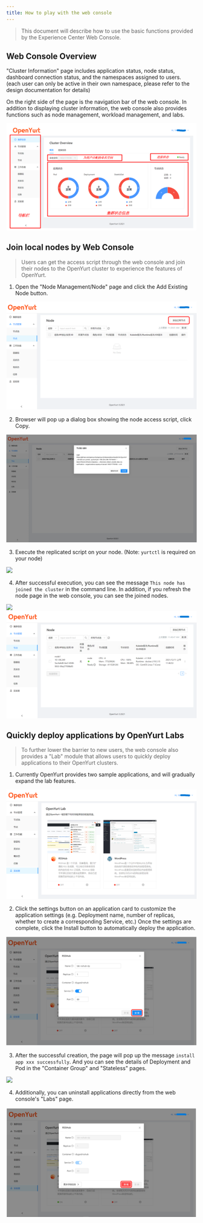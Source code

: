 ```yaml
---
title: How to play with the web console
---
```


> This document will describe how to use the basic functions provided by the Experience Center Web Console.

## Web Console Overview

"Cluster Information" page includes application status, node status, dashboard connection status, and the namespaces assigned to users. (each user can only be active in their own namespace, please refer to the design documentation for details)

On the right side of the page is the navigation bar of the web console. In addition to displaying cluster information, the web console also provides functions such as node management, workload management, and labs.

![](../../../../static/img/docs/installation/openyurt-experience-center/web_overview.png)

## Join local nodes by Web Console

> Users can get the access script through the web console and join their nodes to the OpenYurt cluster to experience the features of OpenYurt.

1. Open the "Node Management/Node" page and click the Add Existing Node button.

![](../../../../static/img/docs/installation/openyurt-experience-center/web_node_add.png)

2. Browser will pop up a dialog box showing the node access script, click Copy.

![](../../../../static/img/docs/installation/openyurt-experience-center/web_node_script.png)

3. Execute the replicated script on your node. (Note: `yurtctl` is required on your node)

![](../../../../static/img/docs/installation/openyurt-experience-center/cmd_add_node.png)

4. After successful execution, you can see the message `This node has joined the cluster` in the command line. In addition, if you refresh the node page in the web console, you can see the joined nodes.

![](../../../../static/img/docs/installation/openyurt-experience-center/cmd_add_node_success.png)
![](../../../../static/img/docs/installation/openyurt-experience-center/web_node_add_success.png)

## Quickly deploy applications by OpenYurt Labs

> To further lower the barrier to new users, the web console also provides a "Lab" module that allows users to quickly deploy applications to their OpenYurt clusters.

1. Currently OpenYurt provides two sample applications, and will gradually expand the lab features.

![](../../../../static/img/docs/installation/openyurt-experience-center/web_lab.png)

2. Click the settings button on an application card to customize the application settings (e.g. Deployment name, number of replicas, whether to create a corresponding Service, etc.) Once the settings are complete, click the Install button to automatically deploy the application.

![](../../../../static/img/docs/installation/openyurt-experience-center/web_lab_config.png)

3. After the successful creation, the page will pop up the message `install app xxx successfully`. And you can see the details of Deployment and Pod in the "Container Group" and "Stateless" pages.

![](../../../../static/img/docs/installation/openyurt-experience-center/web_lab_res.png)

4. Additionally, you can uninstall applications directly from the web console's "Labs" page.

![](../../../../static/img/docs/installation/openyurt-experience-center/web_lab_uninstall.png)
